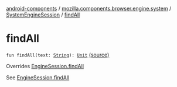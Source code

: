 [android-components](../../index.md) / [mozilla.components.browser.engine.system](../index.md) / [SystemEngineSession](index.md) / [findAll](./find-all.md)

# findAll

`fun findAll(text: `[`String`](https://kotlinlang.org/api/latest/jvm/stdlib/kotlin/-string/index.html)`): `[`Unit`](https://kotlinlang.org/api/latest/jvm/stdlib/kotlin/-unit/index.html) [(source)](https://github.com/mozilla-mobile/android-components/blob/master/components/browser/engine-system/src/main/java/mozilla/components/browser/engine/system/SystemEngineSession.kt#L222)

Overrides [EngineSession.findAll](../../mozilla.components.concept.engine/-engine-session/find-all.md)

See [EngineSession.findAll](../../mozilla.components.concept.engine/-engine-session/find-all.md)

